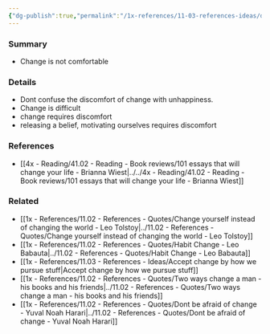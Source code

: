 ```yaml
---
{"dg-publish":true,"permalink":"/1x-references/11-03-references-ideas/discomfort-is-what-happens-when-we-are-about-to-change/"}
---
```



### Summary
- Change is not comfortable

### Details
- Dont confuse the discomfort of change with unhappiness.
- Change is difficult
- change requires discomfort
- releasing a belief, motivating ourselves requires discomfort

### References
- [[4x - Reading/41.02 - Reading - Book reviews/101 essays that will change your life - Brianna Wiest\|../../4x - Reading/41.02 - Reading - Book reviews/101 essays that will change your life - Brianna Wiest]]

### Related
- [[1x - References/11.02 - References - Quotes/Change yourself instead of changing the world - Leo Tolstoy\|../11.02 - References - Quotes/Change yourself instead of changing the world - Leo Tolstoy]]
- [[1x - References/11.02 - References - Quotes/Habit Change - Leo Babauta\|../11.02 - References - Quotes/Habit Change - Leo Babauta]]
- [[1x - References/11.03 - References - Ideas/Accept change by how we pursue stuff\|Accept change by how we pursue stuff]]
- [[1x - References/11.02 - References - Quotes/Two ways change a man - his books and his friends\|../11.02 - References - Quotes/Two ways change a man - his books and his friends]]
- [[1x - References/11.02 - References - Quotes/Dont be afraid of change - Yuval Noah Harari\|../11.02 - References - Quotes/Dont be afraid of change - Yuval Noah Harari]]